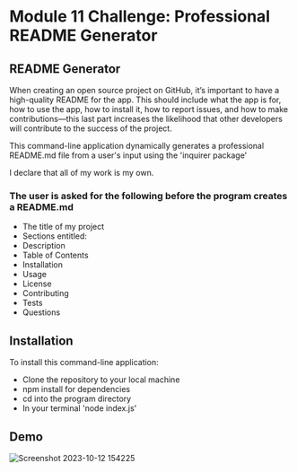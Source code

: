 # Module 11 Challenge: Professional README Generator

## README Generator
When creating an open source project on GitHub, it’s important to have a high-quality README for the app. This should include what the app is for, how to use the app, how to install it, how to report issues, and how to make contributions—this last part increases the likelihood that other developers will contribute to the success of the project. 

This command-line application dynamically generates a professional README.md file from a user's input using the 'inquirer package'

I declare that all of my work is my own.

### The user is asked for the following before the program creates a README.md

- The title of my project 
- Sections entitled:
- Description 
- Table of Contents 
- Installation 
- Usage 
- License 
- Contributing 
- Tests 
- Questions
  
## Installation
To install this command-line application:
- Clone the repository to your local machine
- npm install for dependencies
- cd into the program directory
- In your terminal 'node index.js'

## Demo
![Screenshot 2023-10-12 154225](https://github.com/EpicIbby101/README-Generator/assets/86202881/c4553466-4bd9-45f9-9946-ff57c14b4a7a)


